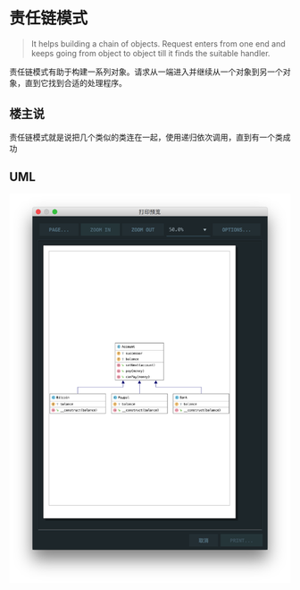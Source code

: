 # 责任链模式

> It helps building a chain of objects. Request enters from one end and keeps going from object to object till it finds the suitable handler.

责任链模式有助于构建一系列对象。请求从一端进入并继续从一个对象到另一个对象，直到它找到合适的处理程序。

## 楼主说

责任链模式就是说把几个类似的类连在一起，使用递归依次调用，直到有一个类成功

## UML

![](./uml.png)
